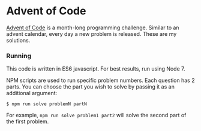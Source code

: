 # Advent of Code

[Advent of Code](http://adventofcode.com/) is a month-long programming challenge. Similar to an advent calendar, every day a new problem is released. These are my solutions.

### Running

This code is written in ES6 javascript. For best results, run using Node 7.

NPM scripts are used to run specific problem numbers. Each question has 2 parts. You can choose the part you wish to solve by passing it as an additional argument:

```
$ npm run solve problemN partN
```

For example, `npm run solve problem1 part2` will solve the second part of the first problem.

